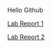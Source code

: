Hello Github

[Lab Report 1](https://BenMiller0.github.io/cse15l-lab-reports/Lab-Report1.html)

[Lab Report 2](https://BenMiller0.github.io/cse15l-lab-reports/Lab-Report2.html)
